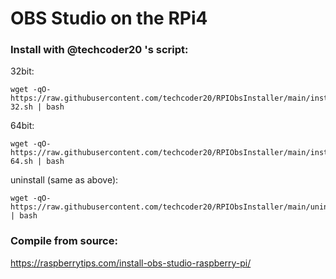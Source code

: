 # OBS Studio on the RPi4

### Install with @techcoder20 's script:

32bit:
```
wget -qO- https://raw.githubusercontent.com/techcoder20/RPIObsInstaller/main/install-32.sh | bash
```
64bit:
```
wget -qO- https://raw.githubusercontent.com/techcoder20/RPIObsInstaller/main/install-64.sh | bash
```
uninstall (same as above):
```
wget -qO- https://raw.githubusercontent.com/techcoder20/RPIObsInstaller/main/uninstall.sh | bash
```

### Compile from source:
https://raspberrytips.com/install-obs-studio-raspberry-pi/
